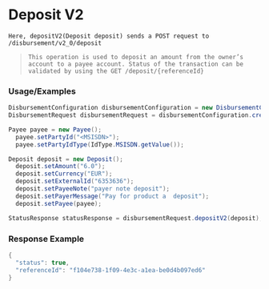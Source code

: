 # Deposit V2

`Here, depositV2(Deposit deposit) sends a POST request to /disbursement/v2_0/deposit`

> `This operation is used to deposit an amount from the owner’s account to a payee account.
Status of the transaction can be validated by using the GET /deposit/{referenceId}`

### Usage/Examples

```java
DisbursementConfiguration disbursementConfiguration = new DisbursementConfiguration("<DISBURSEMENT_SUBSCRIPTION_KEY>", "<REFERENCE_ID>", "<API_KEY>","<MODE>","<TARGET_ENVIRONMENT>").addCallBackUrl("<CALLBACK_URL>");
DisbursementRequest disbursementRequest = disbursementConfiguration.createDisbursementRequest();

Payee payee = new Payee();
  payee.setPartyId("<MSISDN>");
  payee.setPartyIdType(IdType.MSISDN.getValue());

Deposit deposit = new Deposit();
  deposit.setAmount("6.0");
  deposit.setCurrency("EUR");
  deposit.setExternalId("6353636");
  deposit.setPayeeNote("payer note deposit");
  deposit.setPayerMessage("Pay for product a  deposit");
  deposit.setPayee(payee);

StatusResponse statusResponse = disbursementRequest.depositV2(deposit);
```

### Response Example

```java
{
  "status": true,
  "referenceId": "f104e738-1f09-4e3c-a1ea-be0d4b097ed6"
}
```